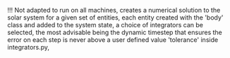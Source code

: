 !!! Not adapted to run on all machines, creates a numerical solution to the solar system for a given set of 
entities, each entity created with the 'body' class and added to the system state, a 
choice of integrators can be selected, the most advisable being the dynamic timestep 
that ensures the error on each step is never above a user defined value 'tolerance' inside integrators.py, 
